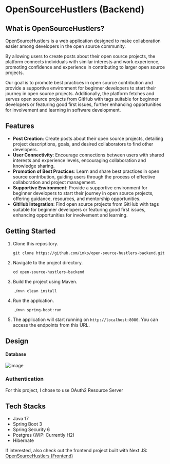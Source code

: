 # OpenSourceHustlers (Backend) 


## What is OpenSourceHustlers? 

OpenSourceHustlers is a web application designed to make collaboration easier among developers in the open source community. 

By allowing users to create posts about their open source projects, the platform connects individuals with similar interests and work experience, promoting confidence and experience in contributing to larger open source projects. 

Our goal is to promote best practices in open source contribution and provide a supportive environment for beginner developers to start their journey in open source projects. Additionally, the platform fetches and serves open source projects from GitHub with tags suitable for beginner developers or featuring good first issues, further enhancing opportunities for involvement and learning in software development.

## Features 

- **Post Creation**: Create posts about their open source projects, detailing project descriptions, goals, and desired collaborators to find other developers.
- **User Connectivity**: Encourage connections between users with shared interests and experience levels, encouraging collaboration and knowledge sharing.
- **Promotion of Best Practices**: Learn and share best practices in open source contribution, guiding users through the process of effective collaboration and project management.
- **Supportive Environment**: Provide a supportive environment for beginner developers to start their journey in open source projects, offering guidance, resources, and mentorship opportunities.
- **GitHub Integration**: Find open source projects from GitHub with tags suitable for beginner developers or featuring good first issues, enhancing opportunities for involvement and learning.

## Getting Started

1. Clone this repository.

   `git clone https://github.com/imko/open-source-hustlers-backend.git`

2. Navigate to the project directory.

   `cd open-source-hustlers-backend`

3. Build the project using Maven.

   `./mvn clean install`

4. Run the applcation.

   `./mvn spring-boot:run`

5. The application will start running on `http://localhost:8080`. You can access the endpoints from this URL.

## Design 

#### Database
![image](https://github.com/imko/open-source-hustlers-backend/assets/46854966/6a59a660-49c0-4f54-9a0c-3e412fae8a53)


### Authentication 

For this project, I chose to use OAuth2 Resource Server 

## Tech Stacks 
- Java 17
- Spring Boot 3
- Spring Security 6
- Postgres (WIP: Currently H2)
- Hibernate 

If interested, also check out the frontend project built with Next JS: [OpenSourceHustlers (Frontend)](https://github.com/imko/open-source-hustlers-frontend)
